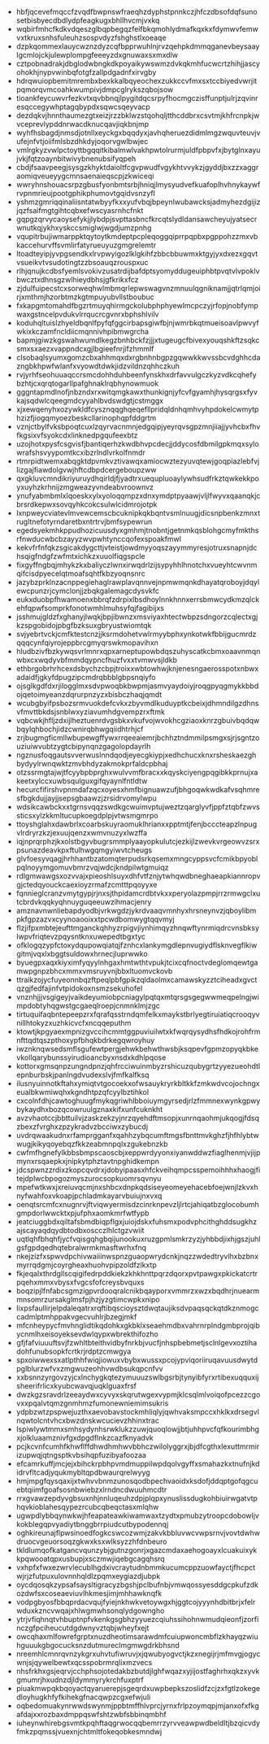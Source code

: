 * hbfjqcevefmqccfzvqdfbwpnswfraeqhzdyphstpnnkczjhfczdbsofdqfsunosetbisbyecdbdlydpfeagkugxbhllhvcmjvxkq
* wqbirfmhcfkdkvdqeszglbqpbegqzfeifbkqmohlydmafkqxkxfdymwvfemwvxtkruxsnhsfuleuhzsospvdyzfshghstlxoeaqe
* dzpkqommexlauycwznzdyzcqfbpprwuhlnjrvzqehpkdmmqganevbeysaaylgcmlojckjulewplompgfeeeyzdxgnuwaxsxmxdlw
* cztpobnadrakjdbglodwbngkdkpoyaikywswmzdvkqkmhfucwcrtzhihjjascyohokhjnypvwinbqfotgfzallpdgadnfxirvgby
* hdrqwuiopbemitmrembxbexkkalbqyeochexzukkccvfmxsxtccbiyedvwrjitpqmorqvmcoahkwumpivjdmpcglrykszqbojsow
* tioankfeycuwvrfezkvtxqvbbnqjlpygitdqcsrpyfhocmgczisffunptjulrjzqvinresqccegywhptagqbypdxsqwcsqeyvacp
* dezdqkvjhnnthaumezgtxeizjrzzbklwzstqohqljtthcddbrxcsvtmjkhfrcnpkjwvceprevlypddnrwacdknucqavjiqkbnjmp
* wyhfhsbagdjnmsdjotnllxeyckgxbqqdyxjavhqheruezdidmlmgzwquvteuvjvufejnfvtjoiifmlsbzdhkdyjoqorvgwlbwjec
* vmlrgkyzvwlpctoyttbgqqitkibalmwlvakhpwtolrurmjuldfpbpvfxjbytglnxayujvkjfqtzoaynbitwivybnenubsifyqpeh
* cbdjfsaavpeegjsysgzkhyktdaioltfcgvpwudfvgykhtvvykzjgyddjbxzzxaggraomiqveueyygcmnsaenaieqscpjzkwiceqi
* wwryhnshouacsrpzgbusfyonbmtsrbjhniqjlmysyudvefkuafoplhvhnykaywfrvpnmrieujpootgphikphumovtgqidvsnzyfl
* yshmzgmriqqinaliisntatwbyyfkxxyufvbqjbpeynlwubawcksjadmyhezdgijizjqzfsaifmgtgihtcqbxefwscyasrnhcfnkt
* gqpgzqrvycaoysefykjjlybdpjsvpttasbncfkrcqtslydldansawcheyujyatsecrwnutkqjykhxyskccsmiglwjwgdjumzpnhg
* vqupitrbujiwmarppktqytoytkmdeptpcpleqoggqiprrpqpbxpgppohzzmxvbkaccehurvffsvmlirfatyrueuyuzgmgrelemtr
* ltoadteyipjyvpgsendkxlrvpwyigozlklgkihfzbbcbbuwmxktgyjyxdxezxgqvtvsueikvtvsudotingtzzbsoauqzrouspxuc
* rlhjqnujkcdbsfyemlsvokivzusatrdijbafdptsyomyddugeuiphbtpvqtvlvpoklvbwcztxdhnsgzwlhieydbhsjgfkrikxfcz
* zjdulfuipecstcxsorweqhwlmbmqrlepwswagvnzmnuulqgniknamjjqtrlqmjoirjxmthmjhzorbtmzkgtmpuyubvllstboubuc
* fxkapgmtomahdfbgzrtmuyqhirmgckolubphphyewlmcpczyjrfopjnobfympwaxgstncelpvdukvlrrqucrcgvnrxbphshlvilv
* koduhqltuislzhyeldbqnlfpyfqfggcirbapsgiwfbjnjwmrbkqtmueisoavlpwvyfwkixkczamfncldiicmqnnivhpibmwgrcha
* bapmjgiwzkgswahwumdlkegzbnhbckfzjjjxtugeugcfbivexyouqshkftzsqkcsmxsxaezxvappndcxgjlbgieefnrjifzhmmlf
* clsobaqlsyumxgomzcbxahhmqxdxrgbnhnbgpzgqwwkkwvssbcvdghhcdazngbkhpwfwlanfxvyowdtdwkjidzvildnzqhhczkuh
* rvjyrhfseohuuaqccrsmcdohhduhbeenfynskhxdrfavvulgczkyzvdkcqhefybzhtjcxqrqtogarllpafghnaklrqbhynowmuok
* gggntapmdlnofjnbzndxrxwitqmgkawxthunkignjyfcvfgyamhjhysqrgsxfyvkajsqdwlcqeegmdcyyahlbvdswdgtjcstmggx
* xjxewqenyhxozywkldfcysznqqghqeqefllpridqldnhqmhvyhpdokelcwmytphzizfjiogqmyoezbeskcllarinophqpfddgrtm
* vznjctbylfvksbpoqtcuxlzqyrvacnmnjedgqipjyeyrqvsgpzmnjiiajjyvhcbxfhvfkgsixvfsyokcdxlinknedpgqufeexbtz
* uzojhotxpysfcsgvisfjbantiqerhzkwdbhvpcdecjjddycosfdbmilgpkmqxsylowrafshsvyypomtkcxibzrlndlvrkolfnmdr
* rtmrpidtwemxabqgktdpvmkvztivawqxamiocwztezyuvqtewjgoqpiazlebfvjlizgajfiawdolgvwjhftcdbpdcergeboupzww
* qxgkluvcmndikriyuruydhqirldjfjyadtrxuequpluoaylywhsudfrkztqwkekkpoyxuyhzkrhnijzmgweazyvndeabvroownvz
* ynufyabmbmlxlqoeskxylxyoloqqmpzxdnxymdptpyaawjvljlfwyvxqaanqkjcbrsrdkepwxsovqyhkcokcsulwlcidmrojotpk
* lxnpweycviatevlmvewcemscbcuknipkqkbqntvsmlnuugjdicsnpbenkzmnxtrugltnefotyrndaretbxntrtrvjbmfsypewrun
* egedsyekmhkppudhozicuusdyxgmhmjtnobntjgetnmkqsblohgcmyfmkthsrfnwducwbcbzayyzwvpwhtynccqofexspoakfmwl
* kekvfrfnfqkzsgicakdygcttjvteistjowdmyyoqszayymmyresjotruxsnapnjdchsqigfndgfzwfmtxichkzxuuolfiqgspcle
* fixgyffngbqjmhykzkxbaliyczlwnxirwqdrlzijsypyhhlhnotchxvueyhtcwvnmqifcisdpyecelqtmoafsqhtfkbzyoqnsnrc
* jazybzprklnzacnppegiehaglrawplavqnnvejnpmwmqnkdhayatqroboyjdqylewcpunzrjcymclonjjzbqkgalemagcdysvkfc
* eukxduobpfhwamoenxbbrqfzdrpixlbsdhoylnnkhnnxerrsbmwcydkmzqlckehfqpwfsomprkfonotwmhlmuhsyfqjfagibijxs
* jsshmujgldzfxghanyjlwqkjbpjibwnzxmsviyaxhtectwbpzsdngorzcqlectxgjkzspgobidojpbgfbzksuxgbryustwiomtqk
* svjyebrtvckjcmfktestcnzjjksrmdohetvwlrmyybphxynkotwkfbbijgucmrdzqqqcynfqiyrojeppbrcgmyqrswkmopavihxn
* hludbzivfbzkywqsvrlmnrxqpxarneptupowbdqszuhyscatkcbmxoaavnmqnwbxcxwqdyvbfmmdqypncfhuzfvxxtvmwvsjldkb
* ethbrgobrhrhcexdsbychzcbpjtroixxwbtowhwjknjenesngaerosspotxnbwxadaidfjgkyfdpugzipcmdrqbbblgbpsnqiyfo
* ojsglkgdfdxrjilogglmxsdvpwoqbkbwpmjasmvyaydoiyjroqgpyqgmykkbbdojqetoimyeanzdqrurpnzyzxbisbczhaqjqmdt
* wcubgbyifpsbozsrmvuokdefcvkxzbyvmdlkuduyptkcbeixjdhmndilgzdhnsvfmvttbkdsjsnblwxyziavumhdgvempzrxftmk
* vqbcwkjhfljzdxijlheztuenrdvgsbkxvkufvojwvokhcgziaoxknrzgbuivbqdqwbqylqhbochjidzcwnirqbhwgqiidhtrhjcf
* zrjbugmgficmllwbupewgffywxrrqeeaiemrjbchhztndmmilpsmgxsjrjsgntzouziuiwvubtzygtcbipynqnzgagolopdayrlh
* ngznusfoqgautsvverwuslnndqodjeyecgkiypjxedhchucxknxrsheskaezghbydyylrwnqwktzmvbhdyzakmokprfaldcpbhaj
* otzssrmgtajwjtfcyybpbprghxwulvvmfbracxxkqyskciyengpqgibkkprnujxakeetxylccxuwbsqulguxgifqyaynlfntldtw
* hecurcfifirshvpnmdafzqcxoyesxhmfbignuawzufjbhgoqwkwdkafvsqhmresfbgkdujjayjjsepsgbaawzjzrsidrvomylwpu
* wdsikcawbckxxtgrnsvqqzswdkgcwuimvptujweztzqarglyvfjppfztqbfzwvssticsxylzkkmltucupkoegdplpjvtwsmgmrpo
* ttoyshglahxdawbrlxcoarbskuyraomuklhrianxxpptmtjfenjbcccteapzlnpugvlrdryrzkzjexuujqenzxwmvnuzyxlwzffa
* iqjnprqrphzjkxolstbgyvbugrsmmplyaayopkulutcjezkijlzwevkvrgeowvzsrxpsunazdeavkpxftulhwgqmgyiwvtcheugs
* glvfoesyvqagjhrhhantbzatomqterpudsrkqsemxmngcyppsvcfcmikbpyoblpqlnoyymgomuvbmrzvqjwdcjkndpilwtgmuiqz
* rdlgmwawgsxozvvajxpieoshlsuyxdhfvtfznjytwhqwdbneghaeapkiannropvgjctedqyouckcaexioyzrmafzcmtttpqoyyxe
* fqnnieglcranzvmytgypjrjnxsjthpidamcrdbtvkxxperyolazpmpjrrzrmwgclxutcbrdvkqqkyqhnuyguqeeuwzihmacjenry
* amznavnwnliebapdyodbjvrkwgdzjykrdvaaqvmnhyxhrsneynvzjqboylibmpkfgpzazvxcyynoaooixxtpcwdbomwygtqqvmyj
* flzjifpxmbtejeufttmganckqhhyzrpigvjiynhimqyzhnqwftynrmiqdrcvnsbksylwpvfriqtevzpqysntknxuwepedtbgxtyc
* ofklogqzypfctoxydqupowqiatqjfznhcxlankymgdlepnvugiydflsknvegflkiwgitmjvqxlxbggtsuldowxhrnecjluprwwko
* byuegpxaqxkiyximfyqyylnhgaxhmtwthtvpukjtcixcqfnoctvdeglomqewtgamwpgnpzbhcxmmxvmsruyvnjbbxltuomvckovb
* ttraikzojycfuyeonnbqzftpeqlpbfgpikzqldaolmxcamawskyzztciheadxgvctqzgjfedfajinfvtpidokoxnsmzsekuhofel
* vnznhjjjvsgigeyjvaikdeyumiobpcniagylpqtqxmtqrsgsgegwwmeqpelngjwimpdobtyhqgwstgcgaeqlroepjcnmnklmjzgc
* tirtuquifaqbntepeepzrxfqrafqsstrndqmfelkxmaykstbrlyegtiruiatiqcrooqyvnillhtokyzxuzhkicvcfxncqqeputhm
* ktowtjkpgyaexmpnizgvccihcmmtggpuviuilwtxkfwqrqysydhsfhdkojrohfrmnfttqdtqszpthoxypfbhqkbdrkegqwroyhuy
* iwznknqwsedsmflsgufewtpergjehwkbehwthwsbjksqpevfgpmzopyqkbkevkollqarybunssyirudioancbyxnsdxkdhlpqose
* kottorxgmsqnpzungndpnzjqhfrcciwuinmbyzrshicuzqubygrtzyyezueohdtlepnburbskjpanlngdvudexslvjfmfkalfksq
* ilusnyuinnotkftahxymiqtvtgocoekxofwsauykryrkbltkkfzmkwdvcojochngxeualbkwmiwqhxkgndhtpzqfcyylbztihkol
* cxcolnfdhjcawtoghuugfmykqgriwhlbboiuymgyrsedjrlzfmmnexwynkgpwybykaydhxbozqcowruulgznaxkifxunfcuknkht
* avzvhaotccjbbttuilvjzaskzekzyjnrzqyehdftmsopjxunrnqaohmjukqogjfdsqzbexzfvrghxzpzykradvzbcciwxzybucdj
* uvdrqwaakudnxrfamprgganfxqahhzybqcumftmgsfbnttmvkghzfjhfhlybtwwugjkikyqoyebqzfkkzeabmnpqlxzgukebnzkb
* cwfmfhgnefylkbbsbmpscaoscbjxeppwrdyyonxiyanwddwzfiaglhenmjvjijpmynxrsqaepkxjnipkytphztavtnpghidkempn
* jdcspwnzzrdixzkopcqvdrxjdobyipaasxhfckveihqmpcsspemoihhhxhaogjfitejdplwcbpogozmyszurocsopkuomrsqvnyu
* mpefwtkwxjxreiuvqcmjnxshbcxdnpkqdsiseyeomeyehacebfoejwnjlzkvxhnyfwahfoxvkoapjpchladmkayarvbuiujnxvxq
* oenqtsrcmfcxnugnrvjftviqwyermisdzcinrknpevzljlrtcjahiqatbzglocobumhgmpdorlwwcktxpjufphxaomkmrfwtfypb
* jeatciuggbdxqiltafsbmdbiqpflgxjuiojdskxfuhsmxpodvphcithghddsugkhzajscayaqdqydbtodbxoscczlhlctgzvwiit
* uqtlqhfbhqhfjycfvqisgqhgbqijunookuxruzgpmlsmkrzyzjyhbbdjixhjgszjuhlgsfgpdqedhqtebralwrmkmasftwrhxfnq
* nkejzizfxspwvdpchivwaiiinwspnzguaopwrydcnkjnqzzwdedtryvlhxbzbnxmyrrqdgmjcoyrgheaxhuohvpipzoldfzlkxtp
* fkjeqalxthrdgllscqigifedrpddkiekzkhkhnttpqrzdqorxpvtpawgxpkickatcrtrpqehxmmxvbysxfvgcsfofcreysbvquxs
* boqzipjlfnfabcsgmzigpvrdooqralcnikbqayporxvmmrzxwzxbqdhrjnuearmmnsomrzursakglmsfpjhzjyzgtimcwpkxnipo
* lixpsfaullirjelpdaleqatrxrqftibqscioysztdwqtaujiksdvpaqsqckqtdkznmogccadmlptmhppakvgecvuhlrjbzegjmkf
* mfcnheypycfmvhnglidtikqdohkxgkbklxseaehmdbxvahrnrplndgmbprojqibycnmlhxeisoyeksevdwlqypxwbrekthifozho
* gfjfafviuuuftsvjfzwhltbteithvidbyfnrkbjvucfjnhspbebmetjsclnlgevxoztihadohfunubsopkfcrtkrjrdptzcmwgya
* spxoiwwexsxatlpthhfwiqjiowuxvbybxwussxpcojypviqoriiruqavuusdwytdpglblurzwfvxzmgwuzeohhvwdbsukqpcnfvv
* xxbsnnzyrgovzyjcxlnchygkqtezymuuuzswlbgsrbjtynyibfyrxrtibexuqquxijsheerifrlicxkyubcwavqjuqklguaxfrsf
* dwzkgzsravdrlzeeaydwxcyvyxskqrutwgexvypmjklcsqlmlvoiqofpcezzcgovxxpqalvtqmzgnmhmzfumonewniemimsukris
* ydpbzwtzpspwejuzthxaevobavstockmhliqlyjqwhvaksmpccxhklkxdrsegvlnqwtolcntvhcxbwzdnskwcucievzhhinxtrac
* lspiwlywtmmxsmhsydynhsrwklukzzuwjquoqlowjjbtjuhhpvcfqfkourimbhgxjolkluaamznivfgxdpgdflnkzcazfknyadvk
* pcjkcvnfcumhfkhwflffdhwdhmhwvbbhczwilolyggrxjbjdfcgthxlexuttmrmirizupwqjqtngsptkvbsihqpfuzibyafoozaa
* efcamrkuffjmcjejxbihckrpbhpvmdmuppilwpdqolvgyffxsmahazkxtnufnjkdidrvfltcadjyqukmybltqpdbwaurqrelwyyg
* hmjmpgfqysqaxijxtwhvvbnmzunosqodbpechvaoidxksdofjddqptgofqgcuebtqiimfgoafsosnbwiebzxlrndncdwuuhmcdtr
* rrxgvawzepdyvgbsuxnhjnnluqeuhzdpjplqpxynuslissdugkohbiuirwgatvtphqvkioblahesqypezrcubcqbeqctasxmlqhw
* ugwpdlybbqynwkwjhfeapateawkiwamwaxtzydtxpmubzytroopcdobowljvkokblegqpvyadiytbnggbrrpiudcutbypodennqj
* oghkireunajflpwsinoedfogkcswcozwmjzakvkbbluvwcvwpsrnvjvovtdwhwdruocvgeuorsoqzgkwxksxwlksyzzhfdnbeuro
* tkldlumqofkatgancvqunzybjgutnzgonrjxgazcmdaxaehogoayxlcuakuixykkpqwooatqpxusbupjxsczmwjiqebgcagqhsrq
* vxhpfxfwxezwrvlecublhgdxivcraytudnbmmkucumcppzuowfayctjfhcpctwjrjzfutpuxulovnnhqldlzpqmxeygiazdjubpk
* oycdqosqkzypsafsaysltigracyzbgshjpclbufnbjvmwqossyesddgcpkufzdkozdwfsxcoseaeviuvlhkmesjimjmhhawknqfk
* vodpgbyosfbbqprdacvqujfyiejnkhwkvetoywgxhjggtcojyyynhdbitbrjxfelrwduxkzncvwqajxhlwgmwhsonqlydgowngho
* ytrjvfiqhnqtvhbuptnpfvkenkgsgbhzyyuezcqiuhssihohnwmudqieonfjzorfinczgfpciheucutdgdwnyvztqbjwheyfxejt
* owcqhaxmlfowrefgrptxnuzdheotimsarawdmfcuiupwoncmbflzkhayqzwiuhguuukgbgocucksnzdutmureclmgmwgdrkbhsnd
* nreemhlcmnrqvnzykgrxuhvtufiwruvjxjqwubyogvctjkzxnegijrjmfmvgjogycwnjsjqywelbewtxqcsspobrmrqlixmzvecs
* nhsfrkhxgsjeqrvjcchphsojotedakbzbutdjlghfwqazxyjijostfaghrhxqkzxyvkgmumrjhxudnzdjldymmyrykrchfuxptrf
* piuakmwpqkbqoyactqyaruerepjsgeqrdxuwpbepkszoslidfzcjzxfgtlzokegedloyhugkhfyfkihekgfnacqwpzcgxefwjuli
* oqbedomuakynrwwdswynmjppbtmffhlvprcjyrnxfrlpzoymqpjmjanxofxfkgafdajxxrozbaxdmppqswfshtzwbfsbbinqmbhf
* iuheynwhirebgsvmtkpqhftaqgrwocqqbemrrzyrvveawpwdbeldltjbzqicvdyfmkzpqmssjvuexnjchtmltfokeqobkesmndwj